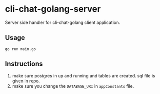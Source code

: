 # cli-chat-golang-server
Server side handler for cli-chat-golang client application.

## Usage

`go run main.go`

## Instructions

1. make sure postgres in up and running and tables are created. sql file is given in repo.
2. make sure you change the `DATABASE_URI` in `appConstants` file. 
